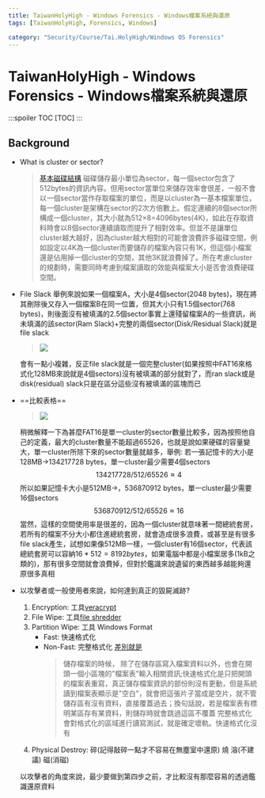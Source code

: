 ```yaml
---
title: TaiwanHolyHigh - Windows Forensics - Windows檔案系統與還原
tags: [TaiwanHolyHigh, Forensics, Windows]

category: "Security/Course/Tai.HolyHigh/Windows OS Forensics"
---
```


# TaiwanHolyHigh - Windows Forensics - Windows檔案系統與還原
:::spoiler TOC
[TOC]
:::

## Background
* What is cluster or sector?
    > [基本磁碟結構](https://www.pcdvd.com.tw/showthread.php?t=674854)
    > 磁碟儲存最小單位為sector，每一個sector包含了512bytes的資訊內容。但用sector當單位來儲存效率會很差，一般不會以一個sector當作存取檔案的單位，而是以cluster為一基本檔案單位，每一個cluster是架構在sector的2次方倍數上。假定連續的8個sector所構成一個cluster，其大小就為512×8=4096bytes(4K)，如此在存取資料時會以8個sector連續讀取而提升了相對效率。但並不是讓單位cluster越大越好，因為cluster越大相對的可能會浪費許多磁碟空間，例如設定以4K為一個cluster而要儲存的檔案內容只有1K，但這個小檔案還是佔用掉一個cluster的空間，其他3K就浪費掉了。所在考慮cluster的規劃時，需要同時考慮到檔案讀取的效能與檔案大小是否會浪費硬碟空間。

    
* File Slack
    舉例來說如果一個檔案A，大小是4個sector(2048 bytes)，現在將其刪除後又存入一個檔案B在同一位置，但其大小只有1.5個sector(768 bytes)，則後面沒有被填滿的2.5個sector事實上還殘留檔案A的一些資訊，尚未填滿的該sector(Ram Slack)+完整的兩個sector(Disk/Residual Slack)就是file slack
    > ![](https://hackmd.io/_uploads/rk9GlEcG6.png)

    會有一點小複雜，反正file slack就是一個完整cluster(如果按照中FAT16來格式化128MB來說就是4個sectors)沒有被填滿的部分就對了，而ran slack或是disk(residual) slack只是在區分這些沒有被填滿的區塊而已

* ==比較表格==
    > ![](https://hackmd.io/_uploads/S1XGzEcfp.png)
    
    稍微解釋一下為甚麼FAT16是單一cluster的sector數量比較多，因為按照他自己的定義，最大的cluster數量不能超過65526，也就是說如果硬碟的容量變大，單一cluster所除下來的sector數量就越多，舉例:
    若一張記憶卡的大小是128MB$\to$134217728 bytes，單一cluster最少需要4個sectors
    $$
    134217728/512/65526\approx 4
    $$
    所以如果記憶卡大小是512MB$\to$，536870912 bytes，單一cluster最少需要16個sectors
    $$
    536870912/512/65526\approx 16
    $$
    當然，這樣的空間使用率是很差的，因為一個cluster就意味著一間總統套房，若所有的檔案不分大小都住進總統套房，就會造成很多浪費，或甚至是有很多file slack產生，試想如果像512MB一樣，一個cluster有16個sector，代表該總統套房可以容納$16*512=8192 bytes$，如果電腦中都是小檔案居多(1kB之類的)，那有很多空間就會浪費掉，但對於鑑識來說遺留的東西越多越能夠還原很多真相

* 以攻擊者或一般使用者來說，如何達到真正的毀屍滅跡?
    1. Encryption: 工具[veracrypt](https://sourceforge.net/projects/veracrypt/)
    2. File Wipe: 工具[file shredder](https://www.fileshredder.org/)
    3. Partition Wipe: 工具 Windows Format
        * Fast: 快速格式化
        * Non-Fast: 完整格式化
        [差別就是](https://www.pcdvd.com.tw/showthread.php?t=294869)
            > 儲存檔案的時候， 除了在儲存區寫入檔案資料以外，也會在開頭一個小區塊的"檔案表"輸入相關資訊;快速格式化是只把開頭的檔案表重寫，真正儲存檔案資訊的部份則沒有更動，但是系統讀到檔案表顯示是"空白"，就會把這張片子當成是空片，就不管儲存區有沒有資料，直接覆蓋過去；換句話說，若是檔案表有標明某區存有某資料，則儲存時就會跳過這區不覆蓋
            > 完整格式化會對格式化的區域進行讀寫測試，就是確定壞軌。快速格式化沒有
    4. Physical Destroy: 碎(記得敲碎一點才不容易在無塵室中還原) 燒 溶(不建議) 磁(消磁)

    以攻擊者的角度來說，最少要做到第四步之前，才比較沒有那麼容易的透過鑑識還原資料